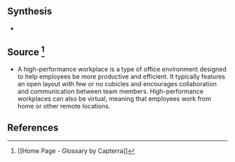 ## Synthesis
- 
## Source [^1]
- A high-performance workplace is a type of office environment designed to help employees be more productive and efficient. It typically features an open layout with few or no cubicles and encourages collaboration and communication between team members. High-performance workplaces can also be virtual, meaning that employees work from home or other remote locations.
## References

[^1]: [[Home Page - Glossary by Capterra]]